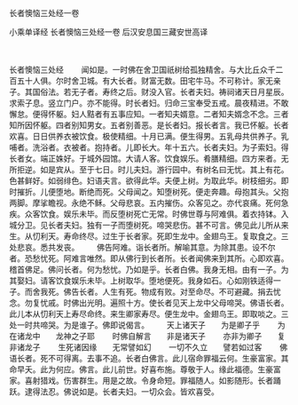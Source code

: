 长者懊恼三处经一卷


小乘单译经
长者懊恼三处经一卷
后汉安息国三藏安世高译


　　

长者懊恼三处经
　　闻如是。一时佛在舍卫国祇树给孤独精舍。与大比丘众千二百五十人俱。尔时舍卫城。有大长者。财富无数。田宅牛马。不可称计。家无亲子。其国俗法。若无子者。寿终之后。财没入官。长者夫妇。祷祠诸天日月星辰。求索子息。竖立门户。亦不能得。时长者妇。归命三宝奉受五戒。晨夜精进。不敢懈怠。便得怀躯。妇人黠者有五事应知。一者知夫婿意。二者知夫婿念不念。三者知所因怀躯。四者别知男女。五者别善恶。是长者妇。报长者言。我已怀躯。长者欢喜。日日供养衣被饮食。极使精细。十月已满。便生得男。五乳母共供养子。乳哺者。洗浴者。衣被者。抱持者。儿即长大。年十五六。长者夫妇。为子索妇。得长者女。端正姝好。于城外园馆。大请人客。饮食娱乐。肴膳精细。四方来者。无所拒逆。如是宾从。至于七日。时儿夫妇。游行园中。有树名曰无忧。其上有花。色甚鲜好。如弱绯色。妇语夫言。欲得此华。夫便上树。为取此华。树枝细劣。即时摧折。儿便堕地。断绝而死。父母闻之。知堕树死。便走奔趣。母抱其头。父抱两脚。摩挲瞻视。永绝不稣。父母悲哀。五内摧伤。众客见之。亦代哀痛。死何急疾。众客饮食。娱乐未毕。而反堕树死亡无常。时佛世尊与阿难俱。着衣持钵。入城分卫。见长者夫妇。独有一子而堕树死。啼哭悲伤。甚不可言。佛见此儿所从来生。从忉利天。寿命终尽。过生于长者家。死即生龙中。金翅鸟王。复取食之。三处悲哀。悉共发丧。
　　佛告阿难。诣长者所。解喻其意。为除其患。设不尔者。恐愁忧死。阿难言唯然。即从佛行到长者所。长者闻佛来到其所。心即欢喜。稽首佛足。佛问长者。何为愁忧。乃如是乎。长者白佛。我身无相。由有一子。为其娶妇。请客饮食娱乐未毕。上树取华。堕地便死。我身如石。心如刚铁适得一子。而舍我死。佛告长者。人生有死。物成有败。对至命尽。不可避藏。捐去忧念。勿复忧戚。时佛出光明。遍照十方。使长者见天上龙中父母啼哭。佛语长者。此儿本从忉利天上寿尽命终。来生卿家寿尽。便生龙中。金翅鸟王。即取啖之。三处一时共啼哭。为是谁子。佛即说偈言。
　　天上诸天子　　为是卿子乎
　　为在诸龙中　　龙神之子耶
　　时佛自解言　　非是诸天子
　　亦非为卿子　　复非诸龙子
　　生死诸因缘　　无常譬如幻
　　一切不久立　　譬若如过客
　　佛语长者。死不可得离。去事不追。长者白佛言。此儿宿命罪福云何。生豪富家。其命早夭。此为何应。佛言。此儿前世。好喜布施。尊敬于人。缘此福德。生豪富家。喜射猎戏。伤害群生。用是之故。令身命短。罪福随人。如影随形。长者踊跃。逮得法忍。佛说如是。长者夫妇。一切众会。皆欢喜受。


